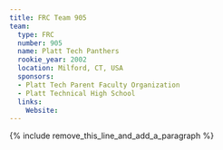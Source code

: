```yaml
---
title: FRC Team 905
team:
  type: FRC
  number: 905
  name: Platt Tech Panthers
  rookie_year: 2002
  location: Milford, CT, USA
  sponsors:
  - Platt Tech Parent Faculty Organization
  - Platt Technical High School
  links:
    Website:
---
```


{% include remove_this_line_and_add_a_paragraph %}